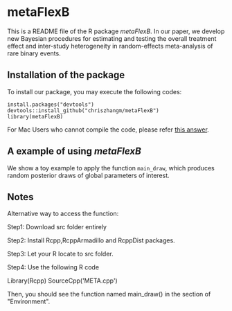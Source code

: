 # metaFlexB
This is a README file of the R package _metaFlexB_. In our paper, we develop new Bayesian procedures for estimating and testing the overall treatment effect and inter-study heterogeneity in random-effects meta-analysis of rare binary events.

## Installation of the package

To install our package, you may execute the following codes:

```{r, eval = FALSE}
install.packages("devtools")
devtools::install_github("chriszhangm/metaFlexB")
library(metaFlexB)
```
For Mac Users who cannot compile the code, please refer [this answer](https://thecoatlessprofessor.com/programming/cpp/r-compiler-tools-for-rcpp-on-macos/).

## A example of using _metaFlexB_

We show a toy example to apply the function `main_draw`, which produces random posterior draws of global parameters of interest.

## Notes
Alternative way to access the function:

Step1: Download src folder entirely

Step2: Install Rcpp,RcppArmadillo and RcppDist packages.

Step3: Let your R locate to src folder.

Step4: Use the following R code

Library(Rcpp)
SourceCpp('META.cpp')

Then, you should see the function named main_draw() in the section of "Environment".
